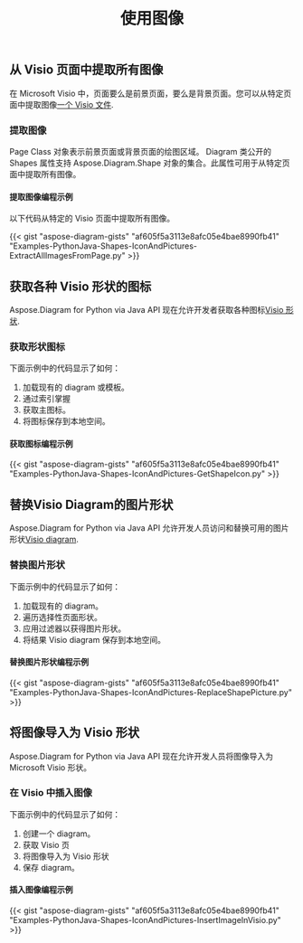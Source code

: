 ﻿---
title: 使用图像
type: docs
weight: 70
url: /zh/python-java/working-with-images/
description: 本页介绍如何使用 Aspose.Diagram 库从 Visio 绘图的页面中提取、替换或插入图像。
---
## **从 Visio 页面中提取所有图像**
在 Microsoft Visio 中，页面要么是前景页面，要么是背景页面。您可以从特定页面中提取图像[一个 Visio 文件](ExtractAllImagesFromPage.vsd).
### **提取图像**
Page Class 对象表示前景页面或背景页面的绘图区域。 Diagram 类公开的 Shapes 属性支持 Aspose.Diagram.Shape 对象的集合。此属性可用于从特定页面中提取所有图像。
#### **提取图像编程示例**
以下代码从特定的 Visio 页面中提取所有图像。

{{< gist "aspose-diagram-gists" "af605f5a3113e8afc05e4bae8990fb41" "Examples-PythonJava-Shapes-IconAndPictures-ExtractAllImagesFromPage.py" >}}
## **获取各种 Visio 形状的图标**
Aspose.Diagram for Python via Java API 现在允许开发者获取各种图标[Visio 形状](Timeline.vss). 
### **获取形状图标**
下面示例中的代码显示了如何：

1. 加载现有的 diagram 或模板。
1. 通过索引掌握
1. 获取主图标。
1. 将图标保存到本地空间。
#### **获取图标编程示例**
{{< gist "aspose-diagram-gists" "af605f5a3113e8afc05e4bae8990fb41" "Examples-PythonJava-Shapes-IconAndPictures-GetShapeIcon.py" >}}
## **替换Visio Diagram的图片形状**
Aspose.Diagram for Python via Java API 允许开发人员访问和替换可用的图片形状[Visio diagram](ExtractAllImagesFromPage.vsd).
### **替换图片形状**
下面示例中的代码显示了如何：

1. 加载现有的 diagram。
1. 遍历选择性页面形状。
1. 应用过滤器以获得图片形状。
1. 将结果 Visio diagram 保存到本地空间。
#### **替换图片形状编程示例**
{{< gist "aspose-diagram-gists" "af605f5a3113e8afc05e4bae8990fb41" "Examples-PythonJava-Shapes-IconAndPictures-ReplaceShapePicture.py" >}}
## **将图像导入为 Visio 形状**
Aspose.Diagram for Python via Java API 现在允许开发人员将图像导入为 Microsoft Visio 形状。
### **在 Visio 中插入图像**
下面示例中的代码显示了如何：

1. 创建一个 diagram。
1. 获取 Visio 页
1. 将图像导入为 Visio 形状
1. 保存 diagram。
#### **插入图像编程示例**
{{< gist "aspose-diagram-gists" "af605f5a3113e8afc05e4bae8990fb41" "Examples-PythonJava-Shapes-IconAndPictures-InsertImageInVisio.py" >}}
